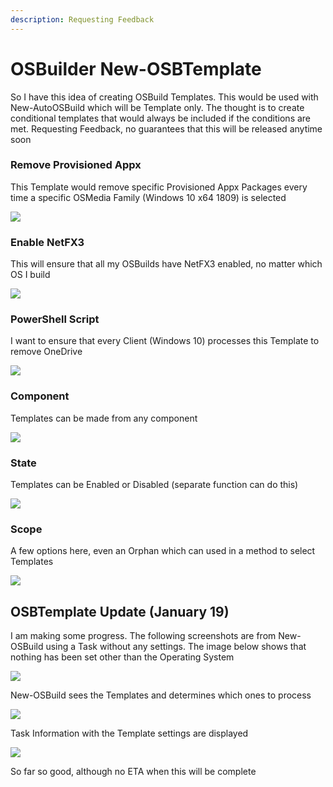 ```yaml
---
description: Requesting Feedback
---
```


# OSBuilder New-OSBTemplate

So I have this idea of creating OSBuild Templates.  This would be used with New-AutoOSBuild which will be Template only.  The thought is to create conditional templates that would always be included if the conditions are met.  Requesting Feedback, no guarantees that this will be released anytime soon

### Remove Provisioned Appx

This Template would remove specific Provisioned Appx Packages every time a specific OSMedia Family \(Windows 10 x64 1809\) is selected

![](../../.gitbook/assets/image%20%2851%29.png)

### Enable NetFX3

This will ensure that all my OSBuilds have NetFX3 enabled, no matter which OS I build

![](../../.gitbook/assets/image%20%2855%29.png)

### PowerShell Script

I want to ensure that every Client \(Windows 10\) processes this Template to remove OneDrive

![](../../.gitbook/assets/image%20%2850%29.png)

### Component

Templates can be made from any component

![](../../.gitbook/assets/image%20%2859%29.png)

### State

Templates can be Enabled or Disabled \(separate function can do this\)

![](../../.gitbook/assets/image%20%2822%29.png)

### Scope

A few options here, even an Orphan which can used in a method to select Templates

![](../../.gitbook/assets/image%20%285%29.png)

## OSBTemplate Update \(January 19\)

I am making some progress.  The following screenshots are from New-OSBuild using a Task without any settings.  The image below shows that nothing has been set other than the Operating System

![](../../.gitbook/assets/2019-01-19_19-48-56.png)

New-OSBuild sees the Templates and determines which ones to process

![](../../.gitbook/assets/2019-01-19_19-50-12.png)

Task Information with the Template settings are displayed

![](../../.gitbook/assets/2019-01-19_19-51-11%20%281%29.png)

So far so good, although no ETA when this will be complete

